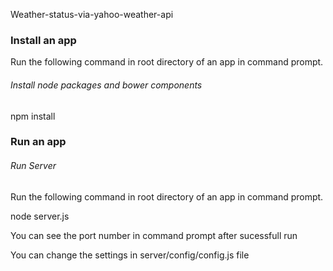 Weather-status-via-yahoo-weather-api

### Install an app

Run the following command in root directory of an app in command prompt.

###### *Install node packages and bower components*

npm install

### Run an app

###### *Run Server*

Run the following command in root directory of an app in command prompt.

node server.js

You can see the port number in command prompt after sucessfull run

You can change the settings in server/config/config.js file

